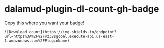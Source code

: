 # dalamud-plugin-dl-count-gh-badge

Copy this where you want your badge!

`![Download count](https://img.shields.io/endpoint?url=https%3A%2F%2Fvz32sgcoal.execute-api.us-east-1.amazonaws.com%2FPluginName)`
